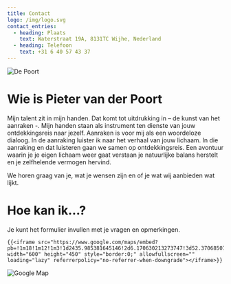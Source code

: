 ```yaml
---
title: Contact
logo: /img/logo.svg
contact_entries:
  - heading: Plaats
    text: Waterstraat 19A, 8131TC Wijhe, Nederland
  - heading: Telefoon
    text: +31 6 40 57 43 37
---
```

![](img/img_5243.jpg "De Poort")

# Wie is Pieter van der Poort

Mijn talent zit in mijn handen. Dat komt tot uitdrukking in – de kunst van het aanraken -. Mijn handen staan als instrument ten dienste van jouw ontdekkingsreis naar jezelf. Aanraken is voor mij als een woordeloze dialoog. In de aanraking luister ik naar het verhaal van jouw lichaam. In die aanraking en dat luisteren gaan we samen op ontdekkingsreis. Een avontuur waarin je je eigen lichaam weer gaat verstaan  je natuurlijke balans herstelt en je zelfhelende vermogen hervind.

We horen graag van je, wat je wensen zijn en of je wat wij aanbieden wat lijkt.

# Hoe kan ik…?

Je kunt het formulier invullen met je vragen en opmerkingen.

```
{{<iframe src="https://www.google.com/maps/embed?pb=!1m18!1m12!1m3!1d2435.985381645146!2d6.170630213273747!3d52.37068507190583!2m3!1f0!2f0!3f0!3m2!1i1024!2i768!4f13.1!3m3!1m2!1s0x47c7e8081c348a2f%3A0xd62e8133f4c4c198!2sWaterstraat%2019a%2C%208131%20TC%20Wijhe%2C%20Nederland!5e0!3m2!1snl!2sse!4v1691084952220!5m2!1snl!2sse" width="600" height="450" style="border:0;" allowfullscreen="" loading="lazy" referrerpolicy="no-referrer-when-downgrade"></iframe>}}
```

![](img/schermafbeelding-2023-08-16-om-20.14.19.png "Google Map")